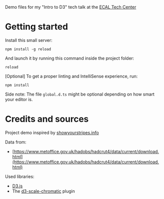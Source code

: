 Demo files for my "Intro to D3" tech talk at the [ECAL Tech Center](http://ecaltech.com/)

# Getting started

Install this small server:

```
npm install -g reload
```

And launch it by running this command inside the project folder:

```
reload
```

[Optional] To get a proper linting and IntelliSense experience, run:

```
npm install
```

Side note: The file `global.d.ts` might be optional depending on how smart your editor is.

# Credits and sources

Project demo inspired by [showyourstripes.info](https://showyourstripes.info/)

Data from:

- [https://www.metoffice.gov.uk/hadobs/hadcrut4/data/current/download.html](https://www.metoffice.gov.uk/hadobs/hadcrut4/data/current/download.html)

Used libraries:

- [D3.js](https://d3js.org/)
- The [d3-scale-chromatic](https://github.com/d3/d3-scale-chromatic) plugin
